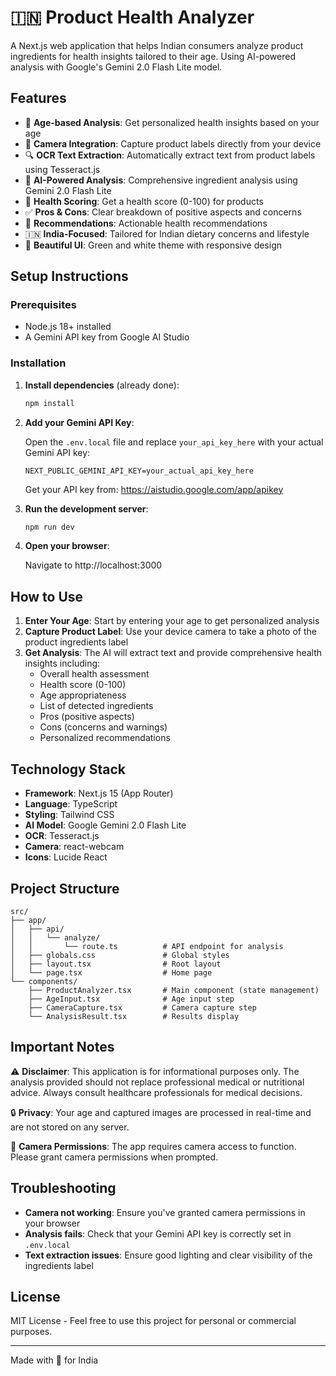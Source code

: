 # 🇮🇳 Product Health Analyzer

A Next.js web application that helps Indian consumers analyze product ingredients for health insights tailored to their age. Using AI-powered analysis with Google's Gemini 2.0 Flash Lite model.

## Features

- 👤 **Age-based Analysis**: Get personalized health insights based on your age
- 📸 **Camera Integration**: Capture product labels directly from your device
- 🔍 **OCR Text Extraction**: Automatically extract text from product labels using Tesseract.js
- 🤖 **AI-Powered Analysis**: Comprehensive ingredient analysis using Gemini 2.0 Flash Lite
- 💚 **Health Scoring**: Get a health score (0-100) for products
- ✅ **Pros & Cons**: Clear breakdown of positive aspects and concerns
- 🎯 **Recommendations**: Actionable health recommendations
- 🇮🇳 **India-Focused**: Tailored for Indian dietary concerns and lifestyle
- 🎨 **Beautiful UI**: Green and white theme with responsive design

## Setup Instructions

### Prerequisites

- Node.js 18+ installed
- A Gemini API key from Google AI Studio

### Installation

1. **Install dependencies** (already done):
   ```bash
   npm install
   ```

2. **Add your Gemini API Key**:
   
   Open the `.env.local` file and replace `your_api_key_here` with your actual Gemini API key:
   
   ```env
   NEXT_PUBLIC_GEMINI_API_KEY=your_actual_api_key_here
   ```
   
   Get your API key from: https://aistudio.google.com/app/apikey

3. **Run the development server**:
   ```bash
   npm run dev
   ```

4. **Open your browser**:
   
   Navigate to http://localhost:3000

## How to Use

1. **Enter Your Age**: Start by entering your age to get personalized analysis
2. **Capture Product Label**: Use your device camera to take a photo of the product ingredients label
3. **Get Analysis**: The AI will extract text and provide comprehensive health insights including:
   - Overall health assessment
   - Health score (0-100)
   - Age appropriateness
   - List of detected ingredients
   - Pros (positive aspects)
   - Cons (concerns and warnings)
   - Personalized recommendations

## Technology Stack

- **Framework**: Next.js 15 (App Router)
- **Language**: TypeScript
- **Styling**: Tailwind CSS
- **AI Model**: Google Gemini 2.0 Flash Lite
- **OCR**: Tesseract.js
- **Camera**: react-webcam
- **Icons**: Lucide React

## Project Structure

```
src/
├── app/
│   ├── api/
│   │   └── analyze/
│   │       └── route.ts          # API endpoint for analysis
│   ├── globals.css               # Global styles
│   ├── layout.tsx                # Root layout
│   └── page.tsx                  # Home page
└── components/
    ├── ProductAnalyzer.tsx       # Main component (state management)
    ├── AgeInput.tsx              # Age input step
    ├── CameraCapture.tsx         # Camera capture step
    └── AnalysisResult.tsx        # Results display
```

## Important Notes

⚠️ **Disclaimer**: This application is for informational purposes only. The analysis provided should not replace professional medical or nutritional advice. Always consult healthcare professionals for medical decisions.

🔒 **Privacy**: Your age and captured images are processed in real-time and are not stored on any server.

📱 **Camera Permissions**: The app requires camera access to function. Please grant camera permissions when prompted.

## Troubleshooting

- **Camera not working**: Ensure you've granted camera permissions in your browser
- **Analysis fails**: Check that your Gemini API key is correctly set in `.env.local`
- **Text extraction issues**: Ensure good lighting and clear visibility of the ingredients label

## License

MIT License - Feel free to use this project for personal or commercial purposes.

---

Made with 💚 for India
